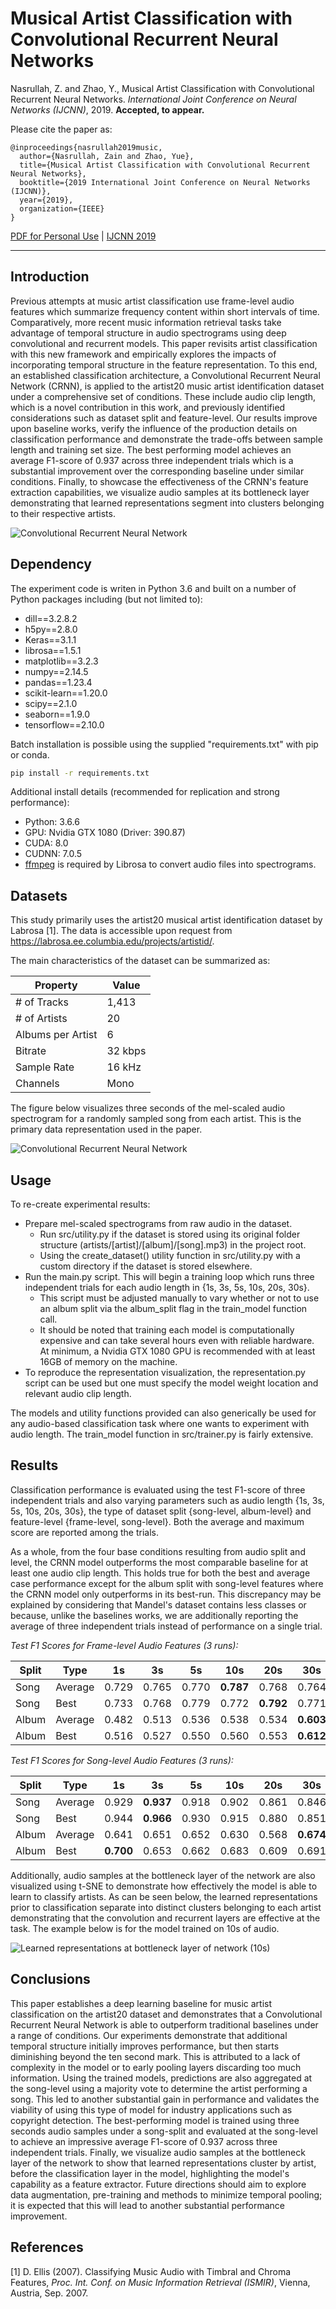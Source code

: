 # Musical Artist Classification with Convolutional Recurrent Neural Networks

Nasrullah, Z. and Zhao, Y., Musical Artist Classification with Convolutional Recurrent Neural Networks. *International Joint Conference on Neural Networks (IJCNN)*, 2019. **Accepted, to appear.**

Please cite the paper as:

    @inproceedings{nasrullah2019music,
      author={Nasrullah, Zain and Zhao, Yue},
      title={Musical Artist Classification with Convolutional Recurrent Neural Networks},
      booktitle={2019 International Joint Conference on Neural Networks (IJCNN)},
      year={2019},
      organization={IEEE}
    }
        
 [PDF for Personal Use](http://arxiv.org/abs/1901.04555) | [IJCNN 2019](https://www.ijcnn.org/)


------------


## Introduction
Previous attempts at music artist classification use frame-level audio features which summarize frequency content within short intervals of time. Comparatively, more recent music information retrieval tasks take advantage of temporal structure in audio spectrograms using deep convolutional and recurrent models. This paper revisits artist classification with this new framework and empirically explores the impacts of incorporating temporal structure in the feature representation. To this end, an established classification architecture, a Convolutional Recurrent Neural Network (CRNN), is applied to the artist20 music artist identification dataset under a comprehensive set of conditions. These include audio clip length, which is a novel contribution in this work, and previously identified considerations such as dataset split and feature-level. Our results improve upon baseline works, verify the influence of the production details on classification performance and demonstrate the trade-offs between sample length and training set size. The best performing model achieves an average F1-score of 0.937 across three independent trials which is a substantial improvement over the corresponding baseline under similar conditions. Finally, to showcase the effectiveness of the CRNN's feature extraction capabilities, we visualize audio samples at its bottleneck layer demonstrating that learned representations segment into clusters belonging to their respective artists.


![Convolutional Recurrent Neural Network](https://github.com/ZainNasrullah/musical-artist-classification/blob/final/images/crnn_arch.png)


## Dependency
The experiment code is writen in Python 3.6 and built on a number of Python packages including (but not limited to):
- dill==3.2.8.2
- h5py==2.8.0
- Keras==3.1.1
- librosa==1.5.1
- matplotlib==3.2.3
- numpy==2.14.5
- pandas==1.23.4
- scikit-learn==1.20.0
- scipy==2.1.0
- seaborn==1.9.0
- tensorflow==2.10.0


Batch installation is possible using the supplied "requirements.txt" with pip or conda.

````cmd
pip install -r requirements.txt
````

Additional install details (recommended for replication and strong performance):
- Python: 3.6.6
- GPU: Nvidia GTX 1080 (Driver: 390.87)
- CUDA: 8.0
- CUDNN: 7.0.5
- [ffmpeg](http://ffmpeg.org/download.html) is required by Librosa to convert audio files into spectrograms. 


## Datasets

This study primarily uses the artist20 musical artist identification dataset by Labrosa [1]. The data is accessible upon request from https://labrosa.ee.columbia.edu/projects/artistid/.

The main characteristics of the dataset can be summarized as:

|Property           | Value   |
|-------------------|---------|
|# of Tracks        | 1,413   |
|# of Artists       | 20      |
|Albums per Artist  | 6       | 
|Bitrate            | 32 kbps |
|Sample Rate        | 16 kHz  |
|Channels           | Mono    |

The figure below visualizes three seconds of the mel-scaled audio spectrogram for a randomly sampled song from each artist. This is the primary data representation used in the paper. 

![Convolutional Recurrent Neural Network](https://github.com/ZainNasrullah/musical-artist-classification/blob/final/images/artists.PNG)

## Usage

To re-create experimental results:

- Prepare mel-scaled spectrograms from raw audio in the dataset.
    - Run src/utility.py if the dataset is stored using its original folder structure (artists/[artist]/[album]/[song].mp3) in the project root.
    - Using the create_dataset() utility function in src/utility.py with a custom directory if the dataset is stored elsewhere.
- Run the main.py script. This will begin a training loop which runs three independent trials for each audio length in {1s, 3s, 5s, 10s, 20s, 30s}.
    - This script must be adjusted manually to vary whether or not to use an album split via the album_split flag in the train_model function call. 
    - It should be noted that training each model is computationally expensive and can take several hours even with reliable hardware. At minimum, a Nvidia GTX 1080 GPU is recommended with at least 16GB of memory on the machine.  
- To reproduce the representation visualization, the representation.py script can be used but one must specify the model weight location and relevant audio clip length. 

The models and utility functions provided can also generically be used for any audio-based classification task where one wants to experiment with audio length. The train_model function in src/trainer.py is fairly extensive. 

## Results

Classification performance is evaluated using the test F1-score of three independent trials and also varying parameters such as audio length {1s, 3s, 5s, 10s, 20s, 30s}, the type of dataset split {song-level, album-level} and feature-level {frame-level, song-level}. Both the average and maximum score are reported among the trials. 

As a whole, from the four base conditions resulting from audio split and level, the CRNN model outperforms the most comparable baseline for at least one audio clip length. This holds true for both the best and average case performance except for the album split with song-level features where the CRNN model only outperforms in its best-run. This discrepancy may be explained by considering that Mandel's dataset contains less classes or because, unlike the baselines works, we are additionally reporting the average of three independent trials instead of performance on a single trial. 

*Test F1 Scores for Frame-level Audio Features (3 runs):*

|Split | Type    | 1s     | 3s    | 5s    | 10s   | 20s   | 30s      | 
|------|---------|--------|-------|-------|-------|-------|----------|
|Song  | Average | 0.729  | 0.765 | 0.770 | **0.787** | 0.768 | 0.764|
|Song  | Best    | 0.733  | 0.768 | 0.779 | 0.772 | **0.792** | 0.771|
|Album | Average | 0.482  | 0.513 | 0.536 | 0.538 | 0.534 | **0.603**|
|Album | Best    | 0.516  | 0.527 | 0.550 | 0.560 | 0.553 | **0.612**|

*Test F1 Scores for Song-level Audio Features (3 runs):*

|Split | Type    | 1s    | 3s        | 5s    | 10s   | 20s   | 30s  | 
|------|---------|-------|-----------|-------|-------|-------|------|
|Song  | Average | 0.929 | **0.937** | 0.918 | 0.902 | 0.861 | 0.846|
|Song  | Best    | 0.944 | **0.966** | 0.930 | 0.915 | 0.880 | 0.851|
|Album | Average | 0.641 | 0.651 | 0.652 | 0.630 | 0.568 | **0.674**|
|Album | Best    | **0.700** | 0.653 | 0.662 | 0.683 | 0.609 | 0.691|

Additionally, audio samples at the bottleneck layer of the network are also visualized using t-SNE to demonstrate how effectively the model is able to learn to classify artists. As can be seen below, the learned representations prior to classification separate into distinct clusters belonging to each artist demonstrating that the convolution and recurrent layers are effective at the task. The example below is for the model trained on 10s of audio.  

![Learned representations at bottleneck layer of network (10s)](https://github.com/ZainNasrullah/musical-artist-classification/blob/final/images/representation_313.png)

## Conclusions
This paper establishes a deep learning baseline for music artist classification on the artist20 dataset and demonstrates that a Convolutional Recurrent Neural Network is able to outperform traditional baselines under a range of conditions. Our experiments demonstrate that additional temporal structure initially improves performance, but then starts diminishing beyond the ten second mark. This is attributed to a lack of complexity in the model or to early pooling layers discarding too much information. Using the trained models, predictions are also aggregated at the song-level using a majority vote to determine the artist performing a song. This led to another substantial gain in performance and validates the viability of using this type of model for industry applications such as copyright detection. The best-performing model is trained using three seconds audio samples under a song-split and evaluated at the song-level to achieve an impressive average F1-score of 0.937 across three independent trials. Finally, we visualize audio samples at the bottleneck layer of the network to show that learned representations cluster by artist, before the classification layer in the model, highlighting the model's capability as a feature extractor. Future directions should aim to explore data augmentation, pre-training and methods to minimize temporal pooling; it is expected that this will lead to another substantial performance improvement. 

## References

[1] D. Ellis (2007). Classifying Music Audio with Timbral and Chroma Features,
*Proc. Int. Conf. on Music Information Retrieval (ISMIR)*, Vienna, Austria, Sep. 2007.
